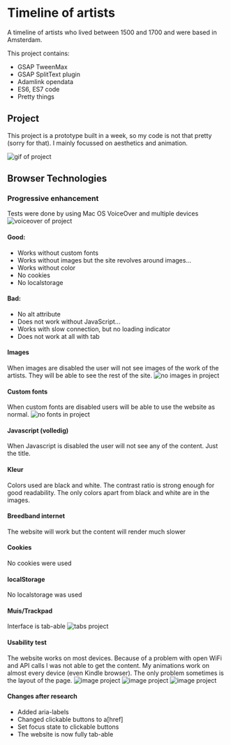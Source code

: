 # Timeline of artists

A timeline of artists who lived between 1500 and 1700 and were based in Amsterdam.

This project contains:
- GSAP TweenMax
- GSAP SplitText plugin
- Adamlink opendata
- ES6, ES7 code
- Pretty things

## Project
This project is a prototype built in a week, so my code is not that pretty (sorry for that).
I mainly focussed on aesthetics and animation.

![gif of project](https://github.com/meesrutten/timeline-of-artists/blob/master/timeline-artist-Mees-Rutten.gif "The Project")

## Browser Technologies
### Progressive enhancement

Tests were done by using Mac OS VoiceOver and multiple devices
![voiceover of project](https://github.com/meesrutten/timeline-of-artists/blob/browser-technologies/voiceover.png "The Project")

#### Good:
- Works without custom fonts
- Works without images but the site revolves around images...
- Works without color
- No cookies
- No localstorage

#### Bad:
- No alt attribute
- Does not work without JavaScript...
- Works with slow connection, but no loading indicator
- Does not work at all with tab

#### Images
When images are disabled the user will not see images of the work of the artists.
They will be able to see the rest of the site.
![no images in project](https://github.com/meesrutten/timeline-of-artists/blob/browser-technologies/images.png "The Project")

#### Custom fonts
When custom fonts are disabled users will be able to use the website as normal.
![no fonts in project](https://github.com/meesrutten/timeline-of-artists/blob/browser-technologies/fonts.png "The Project")

#### Javascript (volledig)
When Javascript is disabled the user will not see any of the content. Just the title.
#### Kleur
Colors used are black and white. The contrast ratio is strong enough for good readability.
The only colors apart from black and white are in the images.
#### Breedband internet
The website will work but the content will render much slower
#### Cookies
No cookies were used
#### localStorage
No localstorage was used
#### Muis/Trackpad
Interface is tab-able
![tabs project](https://github.com/meesrutten/timeline-of-artists/blob/browser-technologies/tab.png "The Project")

#### Usability test
The website works on most devices. Because of a problem with open WiFi and API calls I was not able to get the content.
My animations work on almost every device (even Kindle browser).
The only problem sometimes is the layout of the page.
![image project](https://github.com/meesrutten/timeline-of-artists/blob/browser-technologies/test1.jpg "The Project")
![image project](https://github.com/meesrutten/timeline-of-artists/blob/browser-technologies/test2.jpg "The Project")
![image project](https://github.com/meesrutten/timeline-of-artists/blob/browser-technologies/test3.jpg "The Project")


#### Changes after research
- Added aria-labels
- Changed clickable buttons to a[href]
- Set focus state to clickable buttons
- The website is now fully tab-able

